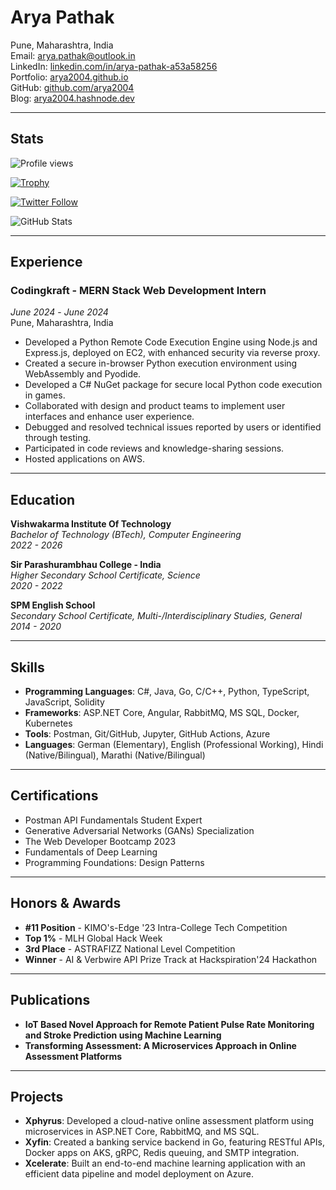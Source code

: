 # Arya Pathak


Pune, Maharashtra, India  
Email: [arya.pathak@outlook.in](mailto:arya.pathak@outlook.in)  
LinkedIn: [linkedin.com/in/arya-pathak-a53a58256](https://www.linkedin.com/in/arya-pathak-a53a58256)  
Portfolio: [arya2004.github.io](https://arya2004.github.io/)  
GitHub: [github.com/arya2004](https://github.com/arya2004)  
Blog: [arya2004.hashnode.dev](https://arya2004.hashnode.dev/)




---

## Stats

![Profile views](https://komarev.com/ghpvc/?username=arya2004&label=Profile%20views&color=0e75b6&style=flat)

[![Trophy](https://github-profile-trophy.vercel.app/?username=arya2004)](https://github.com/ryo-ma/github-profile-trophy)

[![Twitter Follow](https://img.shields.io/twitter/follow/_arya2004?logo=twitter&style=for-the-badge)](https://twitter.com/_arya2004)


![GitHub Stats](https://github-readme-stats.vercel.app/api?username=arya2004&show_icons=true&locale=en)


---

## Experience

### Codingkraft - MERN Stack Web Development Intern
*June 2024* - *June 2024*  
Pune, Maharashtra, India

- Developed a Python Remote Code Execution Engine using Node.js and Express.js, deployed on EC2, with enhanced security via reverse proxy.
- Created a secure in-browser Python execution environment using WebAssembly and Pyodide.
- Developed a C# NuGet package for secure local Python code execution in games.
- Collaborated with design and product teams to implement user interfaces and enhance user experience.
- Debugged and resolved technical issues reported by users or identified through testing.
- Participated in code reviews and knowledge-sharing sessions.
- Hosted applications on AWS.

---

## Education

**Vishwakarma Institute Of Technology**  
*Bachelor of Technology (BTech), Computer Engineering*  
*2022 - 2026*

**Sir Parashurambhau College - India**  
*Higher Secondary School Certificate, Science*  
*2020 - 2022*

**SPM English School**  
*Secondary School Certificate, Multi-/Interdisciplinary Studies, General*  
*2014 - 2020*

---

## Skills

- **Programming Languages**: C#, Java, Go, C/C++, Python, TypeScript, JavaScript, Solidity
- **Frameworks**: ASP.NET Core, Angular, RabbitMQ, MS SQL, Docker, Kubernetes
- **Tools**: Postman, Git/GitHub, Jupyter, GitHub Actions, Azure
- **Languages**: German (Elementary), English (Professional Working), Hindi (Native/Bilingual), Marathi (Native/Bilingual)

---

## Certifications

- Postman API Fundamentals Student Expert
- Generative Adversarial Networks (GANs) Specialization
- The Web Developer Bootcamp 2023
- Fundamentals of Deep Learning
- Programming Foundations: Design Patterns

---

## Honors & Awards

- **#11 Position** - KIMO's-Edge '23 Intra-College Tech Competition
- **Top 1%** - MLH Global Hack Week
- **3rd Place** - ASTRAFIZZ National Level Competition
- **Winner** - AI & Verbwire API Prize Track at Hackspiration'24 Hackathon

---

## Publications

- **IoT Based Novel Approach for Remote Patient Pulse Rate Monitoring and Stroke Prediction using Machine Learning**
- **Transforming Assessment: A Microservices Approach in Online Assessment Platforms**

---

## Projects

- **Xphyrus**: Developed a cloud-native online assessment platform using microservices in ASP.NET Core, RabbitMQ, and MS SQL.
- **Xyfin**: Created a banking service backend in Go, featuring RESTful APIs, Docker apps on AKS, gRPC, Redis queuing, and SMTP integration.
- **Xcelerate**: Built an end-to-end machine learning application with an efficient data pipeline and model deployment on Azure.

